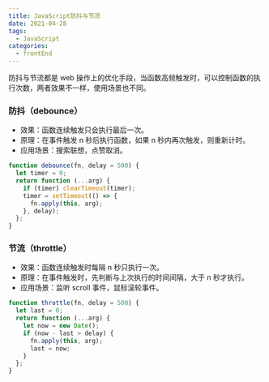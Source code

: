 ```yaml
---
title: JavaScript防抖与节流
date: 2021-04-28
tags:
  - JavaScript
categories:
  - frontEnd
---
```


防抖与节流都是 web 操作上的优化手段，当函数高频触发时，可以控制函数的执行次数，两者效果不一样，使用场景也不同。

<!-- more -->

### 防抖（debounce）

- 效果：函数连续触发只会执行最后一次。
- 原理：在事件触发 n 秒后执行函数，如果 n 秒内再次触发，则重新计时。
- 应用场景：搜索联想，点赞取消。

```js
function debounce(fn, delay = 500) {
  let timer = 0;
  return function (...arg) {
    if (timer) clearTimeout(timer);
    timer = setTimeout(() => {
      fn.apply(this, arg);
    }, delay);
  };
}
```

### 节流（throttle）

- 效果：函数连续触发时每隔 n 秒只执行一次。
- 原理：在事件触发时，先判断与上次执行的时间间隔，大于 n 秒才执行。
- 应用场景：监听 scroll 事件，鼠标滚轮事件。

```js
function throttle(fn, delay = 500) {
  let last = 0;
  return function (...arg) {
    let now = new Date();
    if (now - last > delay) {
      fn.apply(this, arg);
      last = now;
    }
  };
}
```
